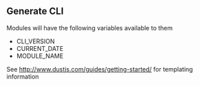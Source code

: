 ## Generate CLI

Modules will have the following variables available to them

* CLI_VERSION
* CURRENT_DATE
* MODULE_NAME

See http://www.dustjs.com/guides/getting-started/ for
templating information

